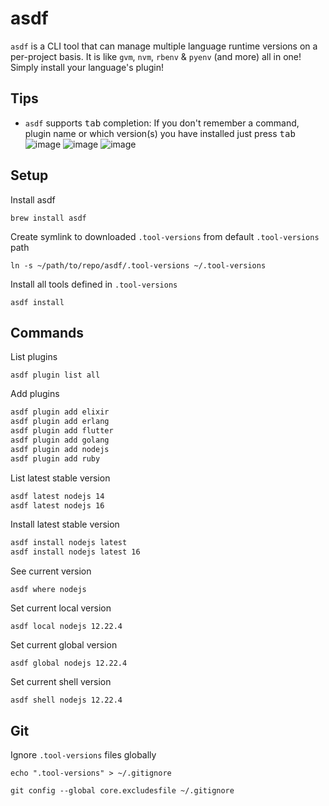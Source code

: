 # asdf

`asdf` is a CLI tool that can manage multiple language runtime versions on a per-project basis. It is like `gvm`, `nvm`, `rbenv` & `pyenv` (and more) all in one! Simply install your language's plugin!

## Tips

- `asdf` supports <kbd>tab</kbd> completion: If you don't remember a command, plugin name or which version(s) you have installed just press <kbd>tab</kbd>
![image](https://user-images.githubusercontent.com/10026538/152244355-d0636538-1c60-4d46-8978-e0b45831ff0b.png)
![image](https://user-images.githubusercontent.com/10026538/152244419-5b4198df-6435-4211-ac7c-9845c0571b08.png)
![image](https://user-images.githubusercontent.com/10026538/152244449-9d08d7b4-11d3-472a-bb23-83f2128048d4.png)

## Setup

Install asdf

`brew install asdf`

Create symlink to downloaded `.tool-versions` from default `.tool-versions` path

`ln -s ~/path/to/repo/asdf/.tool-versions ~/.tool-versions`

Install all tools defined in `.tool-versions`

`asdf install`

## Commands

List plugins

`asdf plugin list all`

Add plugins

```sh
asdf plugin add elixir
asdf plugin add erlang
asdf plugin add flutter
asdf plugin add golang
asdf plugin add nodejs
asdf plugin add ruby
```

List latest stable version

```sh
asdf latest nodejs 14
asdf latest nodejs 16
```

Install latest stable version

```sh
asdf install nodejs latest
asdf install nodejs latest 16
```

See current version

`asdf where nodejs`

Set current local version

`asdf local nodejs 12.22.4`

Set current global version

`asdf global nodejs 12.22.4`

Set current shell version

`asdf shell nodejs 12.22.4`

## Git

Ignore `.tool-versions` files globally

`echo ".tool-versions" > ~/.gitignore`

`git config --global core.excludesfile ~/.gitignore`
